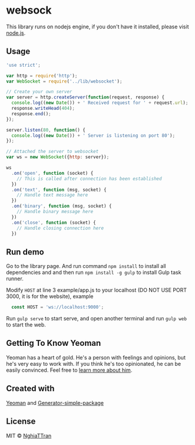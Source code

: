 # websock

<!-- [![NPM version][npm-image]][npm-url] [![Build Status][travis-image]][travis-url] [![Dependency Status][daviddm-image]][daviddm-url] [![Coverage percentage][coveralls-image]][coveralls-url] -->


This library runs on nodejs engine, if you don't have it installed, please visit [node.js](https://nodejs.org/).

## Usage

```js
'use strict';

var http = require('http');
var WebSocket = require('../lib/websocket');

// Create your own server
var server = http.createServer(function(request, response) {
  console.log((new Date()) + ' Received request for ' + request.url);
  response.writeHead(404);
  response.end();
});

server.listen(80, function() {
  console.log((new Date()) + ' Server is listening on port 80');
});

// Attached the server to websocket
var ws = new WebSocket({http: server});

ws
  .on('open', function (socket) {
    // This is called after connection has been established
  })
  .on('text', function (msg, socket) {
    // Handle text message here
  })
  .on('binary', function (msg, socket) {
    // Handle binary message here
  })
  .on('close', function (socket) {
    // Handle closing connection here
  })
```

## Run demo

Go to the library page. And run command `npm install` to install all dependencies and and then run `npm install -g gulp` to install Gulp task runner. 

Modify `HOST` at line 3 example/app.js to your localhost (DO NOT USE PORT 3000, it is for the website), example 

```js
  const HOST = 'ws://localhost:9000';
```

Run `gulp serve` to start serve, and open another terminal and run `gulp web` to start the web.

## Getting To Know Yeoman

Yeoman has a heart of gold. He&#39;s a person with feelings and opinions, but he&#39;s very easy to work with. If you think he&#39;s too opinionated, he can be easily convinced. Feel free to [learn more about him](http://yeoman.io/).

## Created with
[Yeoman](https://npmjs.org/package/yo) and [Generator-simple-package](https://npmjs.org/package/generator-simple-package)

## License
MIT © [NghiaTTran]()

[npm-image]: https://badge.fury.io/js/websock.svg
[npm-url]: https://npmjs.org/package/websock
[travis-image]: https://travis-ci.org/nghiattran/websock.svg?branch=master
[travis-url]: https://travis-ci.org/nghiattran/websock
[daviddm-image]: https://david-dm.org/nghiattran/websock.svg?theme=shields.io
[daviddm-url]: https://david-dm.org/nghiattran/websock
[coveralls-image]: https://coveralls.io/repos/nghiattran/websock/badge.svg
[coveralls-url]: https://coveralls.io/github/nghiattran/websock
